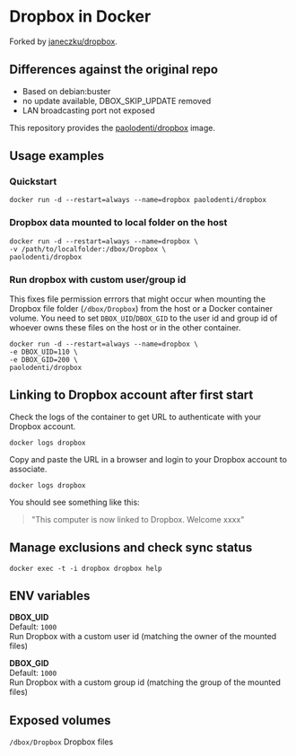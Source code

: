 # Dropbox in Docker

Forked by [janeczku/dropbox](https://github.com/janeczku/docker-dropbox).

## Differences against the original repo

* Based on debian:buster
* no update available, DBOX_SKIP_UPDATE removed
* LAN broadcasting port not exposed

This repository provides the [paolodenti/dropbox](https://registry.hub.docker.com/u/paolodenti/dropbox/) image.

## Usage examples

### Quickstart

    docker run -d --restart=always --name=dropbox paolodenti/dropbox

### Dropbox data mounted to local folder on the host

    docker run -d --restart=always --name=dropbox \
    -v /path/to/localfolder:/dbox/Dropbox \
    paolodenti/dropbox

### Run dropbox with custom user/group id

This fixes file permission errrors that might occur when mounting the Dropbox file folder (`/dbox/Dropbox`) from the host or a Docker container volume. You need to set `DBOX_UID`/`DBOX_GID` to the user id and group id of whoever owns these files on the host or in the other container.

    docker run -d --restart=always --name=dropbox \
    -e DBOX_UID=110 \
    -e DBOX_GID=200 \
    paolodenti/dropbox

## Linking to Dropbox account after first start

Check the logs of the container to get URL to authenticate with your Dropbox account.

    docker logs dropbox

Copy and paste the URL in a browser and login to your Dropbox account to associate.

    docker logs dropbox

You should see something like this:

> "This computer is now linked to Dropbox. Welcome xxxx"

## Manage exclusions and check sync status

    docker exec -t -i dropbox dropbox help

## ENV variables

**DBOX_UID**  
Default: `1000`  
Run Dropbox with a custom user id (matching the owner of the mounted files)

**DBOX_GID**  
Default: `1000`  
Run Dropbox with a custom group id (matching the group of the mounted files)

## Exposed volumes

`/dbox/Dropbox`
Dropbox files
